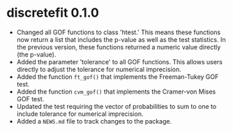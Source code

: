 # discretefit 0.1.0

* Changed all GOF functions to class 'htest.' This means these functions now return a list that includes the p-value as well as the test statistics. In the previous version, these functions returned a numeric value directly (the p-value).
* Added the parameter 'tolerance' to all GOF functions. This allows users directly to adjust the tolerance for numerical imprecision.
* Added the function `ft_gof()` that implements the Freeman-Tukey GOF test.
* Added the function `cvm_gof()` that implements the Cramer-von Mises GOF test.
* Updated the test requiring the vector of probabilities to sum to one to include tolerance for numerical imprecision. 
* Added a `NEWS.md` file to track changes to the package.

